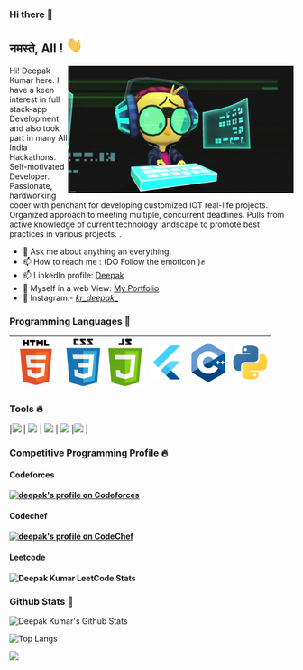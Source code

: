 ### Hi there 👋
<h2> नमस्ते, All <coders/>! <img src="https://raw.githubusercontent.com/ABSphreak/ABSphreak/master/gifs/Hi.gif" width="30px"></h2>

<img align='right' src='giphy.gif' width='400'>

Hi! Deepak Kumar here. I have a keen interest in full stack-app Development and also took part in many All India Hackathons. Self-motivated Developer. Passionate, hardworking coder with penchant for developing customized IOT real-life projects. Organized approach to meeting multiple, concurrent deadlines. Pulls from active knowledge of current technology landscape to promote best practices in various projects. .

- 💬 Ask me about anything an everything.
- 📫 How to reach me : (DO Follow the emoticon )✊
- 📫 LinkedIn profile: [Deepak](https://www.linkedin.com/in/deepak-kumar-b23832206/)
- 🎯 Myself in a web View: [My Portfolio]()
- 🔔 Instagram:- [_kr_deepak__](https://www.instagram.com/_kr_deepak__/)


### Programming Languages  :rocket:
|<img src="html.png" width=80> | <img src="css.png" width=60> | <img src="js.png" width=60> | <img src="flutter.png" width=60> | <img src="c++.png" width=60> | <img src="python.png" width=60> |
|:---:|:---:|:---:|:---:|:---:|:---:|


### Tools :fire:
|<img src="https://upload.wikimedia.org/wikipedia/commons/e/e3/Android_Studio_Icon_%282014-2019%29.svg" width=60> | <img src="https://user-images.githubusercontent.com/40770499/86150136-a4108c80-bb05-11ea-9414-16870738ddf5.png" width=60> |  <img src="https://firebasestorage.googleapis.com/v0/b/github--images.appspot.com/o/Github%20images%2Ffirebase.png?alt=media&token=b31bf89b-27a9-4192-9c7f-ae8eedb56554 " width=60> | <img src="https://firebasestorage.googleapis.com/v0/b/github--images.appspot.com/o/Github%20images%2F25231.svg?alt=media&token=ef2be627-04a6-4f80-afba-bf224281d35a" width=60> |<img src="https://firebasestorage.googleapis.com/v0/b/github--images.appspot.com/o/Github%20images%2Flogo-stable.png?alt=media&token=88a7cb79-fe86-46ab-b691-05d210131a99" width=60> |


### Competitive Programming Profile :fire:
#### Codeforces
#### <a href="https://codeforces.com/profile/dk7825"><img src="https://img.shields.io/badge/dynamic/json?&color=1f8acb&logo=codeforces&label=Codeforces&url=https://competitive-programming-score.herokuapp.com/api/codeforces/dk7825&query=%24.rating&prefix=Rating%20&style=for-the-badge&cacheSeconds=259200" alt="deepak's profile on Codeforces" title="deepak's profile on Codeforces"></a>

#### Codechef
#### <a href="https://www.codechef.com/users/deepak_kr01"><img src="https://img.shields.io/badge/dynamic/json?label=CodeChef&query=%24.country_rank&url=https://competitive-programming-score.herokuapp.com/api/codechef/deepak_kr01&logo=codechef&logoColor=f5f5dc&labelColor=7b5e47&style=for-the-badge&cacheSeconds=259200" alt="deepak's profile on CodeChef" title="deepak's profile on CodeChef"></a>

#### Leetcode
#### ![Deepak Kumar LeetCode Stats]()


### Github Stats  :rocket:
![Deepak Kumar's Github Stats](https://github-readme-stats.vercel.app/api?username=noob-coder111&&show_icons=true&title_color=ffffff&icon_color=e31bb4&text_color=daf7dc&bg_color=151515)

![Top Langs](https://github-readme-stats.vercel.app/api/top-langs/?username=noob-coder111&title_color=ffffff&icon_color=bb2acf&text_color=daf7dc&bg_color=151515&layout=compact&hide=css)

![](https://komarev.com/ghpvc/?username=noob-coder111&color=blue)
